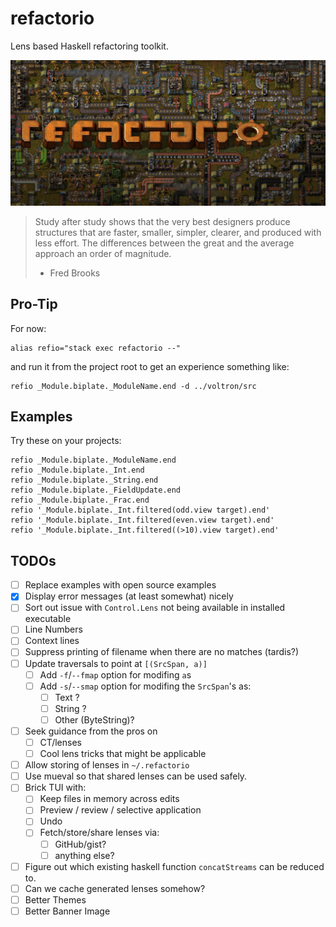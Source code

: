 # refactorio

Lens based Haskell refactoring toolkit.

![refactorio](refactorio.png)

> Study after study shows that the very best designers produce structures that
> are faster, smaller, simpler, clearer, and produced with less effort. The
> differences between the great and the average approach an order of magnitude.
>
> - Fred Brooks

## Pro-Tip

For now:

    alias refio="stack exec refactorio --"

and run it from the project root to get an experience something like:

    refio _Module.biplate._ModuleName.end -d ../voltron/src

## Examples

Try these on your projects:

    refio _Module.biplate._ModuleName.end
    refio _Module.biplate._Int.end
    refio _Module.biplate._String.end
    refio _Module.biplate._FieldUpdate.end
    refio _Module.biplate._Frac.end
    refio '_Module.biplate._Int.filtered(odd.view target).end'
    refio '_Module.biplate._Int.filtered(even.view target).end'
    refio '_Module.biplate._Int.filtered((>10).view target).end'

## TODOs

- [ ] Replace examples with open source examples
- [X] Display error messages (at least somewhat) nicely
- [ ] Sort out issue with `Control.Lens` not being available in installed executable
- [ ] Line Numbers
- [ ] Context lines
- [ ] Suppress printing of filename when there are no matches (tardis?)
- [ ] Update traversals to point at `[(SrcSpan, a)]`
  - [ ] Add `-f`/`--fmap` option for modifing `a`s
  - [ ] Add `-s`/`--smap` option for modifing the `SrcSpan`'s as:
    - [ ] Text ?
    - [ ] String ?
    - [ ] Other (ByteString)?
- [ ] Seek guidance from the pros on
  - [ ] CT/lenses
  - [ ] Cool lens tricks that might be applicable
- [ ] Allow storing of lenses in `~/.refactorio`
- [ ] Use mueval so that shared lenses can be used safely.
- [ ] Brick TUI with:
  - [ ] Keep files in memory across edits
  - [ ] Preview / review / selective application
  - [ ] Undo
  - [ ] Fetch/store/share lenses via:
    - [ ] GitHub/gist?
    - [ ] anything else?
- [ ] Figure out which existing haskell function `concatStreams` can be reduced to.
- [ ] Can we cache generated lenses somehow?
- [ ] Better Themes
- [ ] Better Banner Image
